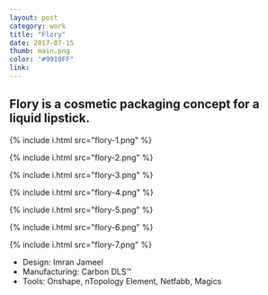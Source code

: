 ```yaml
---
layout: post
category: work
title: "Flory"
date: 2017-07-15
thumb: main.png
color: "#9910FF"
link: 
---
```


## Flory is a cosmetic packaging concept for a liquid lipstick.

{% include i.html src="flory-1.png" %}

{% include i.html src="flory-2.png" %}

{% include i.html src="flory-3.png" %}

{% include i.html src="flory-4.png" %}

{% include i.html src="flory-5.png" %}

{% include i.html src="flory-6.png" %}

{% include i.html src="flory-7.png" %}

- Design: Imran Jameel
- Manufacturing: Carbon DLS™
- Tools: Onshape, nTopology Element, Netfabb, Magics
